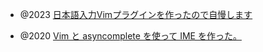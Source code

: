 - @2023 [日本語入力Vimプラグインを作ったので自慢します](https://zenn.dev/kawarimidoll/articles/f71236b43de0e2)

- @2020 [Vim と asyncomplete を使って IME を作った。](https://zenn.dev/mattn/articles/5a84f6a09f907c374577)
